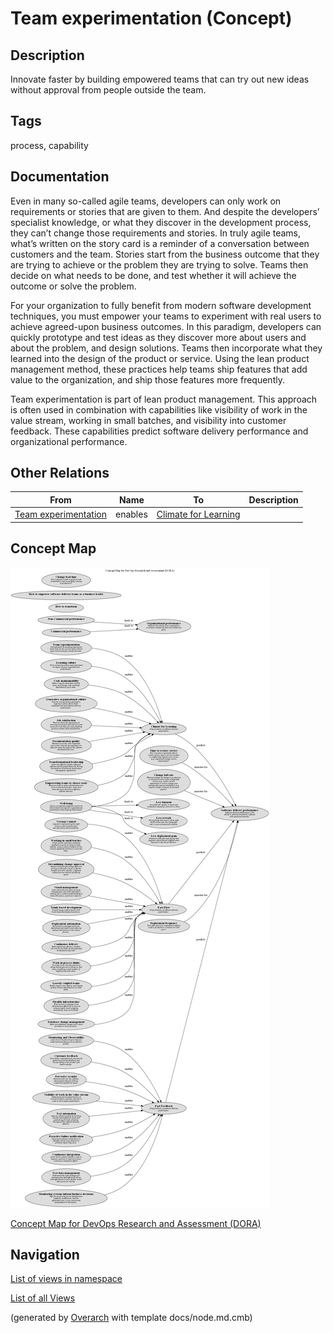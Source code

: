 
# Team experimentation (Concept)
## Description
Innovate faster by building empowered teams that can try out new ideas without approval from people outside the team.


## Tags
process, capability

## Documentation
Even in many so-called agile teams, developers can only work on requirements or stories that are given to them. And despite the developers’ specialist knowledge, or what they discover in the development process, they can’t change those requirements and stories. In truly agile teams, what’s written on the story card is a reminder of a conversation between customers and the team. Stories start from the business outcome that they are trying to achieve or the problem they are trying to solve. Teams then decide on what needs to be done, and test whether it will achieve the outcome or solve the problem.

For your organization to fully benefit from modern software development techniques, you must empower your teams to experiment with real users to achieve agreed-upon business outcomes. In this paradigm, developers can quickly prototype and test ideas as they discover more about users and about the problem, and design solutions. Teams then incorporate what they learned into the design of the product or service. Using the lean product management method, these practices help teams ship features that add value to the organization, and ship those features more frequently.

Team experimentation is part of lean product management. This approach is often used in combination with capabilities like visibility of work in the value stream, working in small batches, and visibility into customer feedback. These capabilities predict software delivery performance and organizational performance.
## Other Relations
| From | Name | To | Description |
|---|---|---|---|
| [Team experimentation](../../software-development/dora/team-experimentation.md) | enables | [Climate for Learning](../../software-development/dora/climate-for-learning.md) |  |

## Concept Map
![Concept Map for DevOps Research and Assessment (DORA)](../../software-development/dora/concept-view.png)

[Concept Map for DevOps Research and Assessment (DORA)](../../software-development/dora/concept-view.md)


## Navigation
[List of views in namespace](./views-in-namespace.md)

[List of all Views](../../views.md)


(generated by [Overarch](https://github.com/soulspace-org/overarch) with template docs/node.md.cmb)
